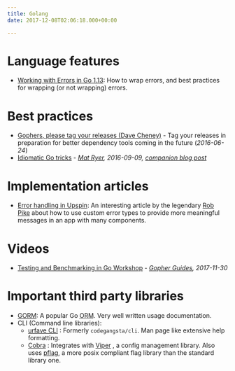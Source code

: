 ```yaml
---
title: Golang
date: 2017-12-08T02:06:18.000+00:00

---
```

# Language features

- [Working with Errors in Go 1.13](https://blog.golang.org/go1.13-errors): How to wrap errors, and best practices for wrapping (or not wrapping) errors.

# Best practices

- [Gophers, please tag your releases (Dave Cheney)](http://dave.cheney.net/2016/06/24/gophers-please-tag-your-releases) - Tag your releases in preparation for better dependency tools coming in the future (_2016-06-24_)
- [Idiomatic Go tricks](https://www.youtube.com/watch?v=yeetIgNeIkc) <span class="fa fa-youtube fa-lg" aria-hidden="true"></span> - _[Mat Ryer](https://medium.com/@matryer/),  2016-09-09, [companion blog post](https://medium.com/@matryer/line-of-sight-in-code-186dd7cdea88)_

# Implementation articles

- [Error handling in Upspin](https://commandcenter.blogspot.com/2017/12/error-handling-in-upspin.html): An interesting article by the legendary [Rob Pike](https://research.google.com/pubs/r.html) about how to use custom error types to provide more meaningful messages in an app with many components.

# Videos

- [Testing and Benchmarking in Go Workshop](https://www.youtube.com/watch?v=ZeAkcs5g41k) <span class="fa fa-youtube fa-lg" aria-hidden="true"></span> - _[Gopher Guides], 2017-11-30_


[gopher guides]: https://www.gopherguides.com/

# Important third party libraries

- [GORM](http://jinzhu.me/gorm/): A popular Go <abbr title="Object-relational mapping">ORM</abbr>. Very well written usage documentation.
- CLI (Command line libraries):
    + [urfave CLI](https://github.com/urfave/cli) <span class="fa fa-github" aria-hidden="true"></span>: Formerly `codegangsta/cli`. Man page like extensive help formatting.
    + [Cobra](https://github.com/spf13/cobra) <span class="fa fa-github" aria-hidden="true"></span>: Integrates with [Viper](https://github.com/spf13/viper) <span class="fa fa-github " aria-hidden="true"></span>, a config management library. Also uses [pflag](https://github.com/spf13/pflag), a more posix compliant flag library than the standard library one.

